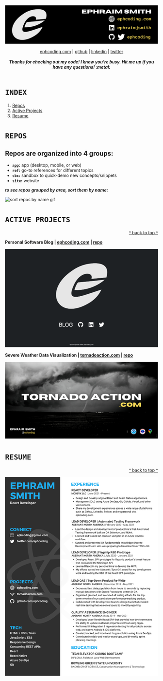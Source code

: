 ![ephcoding banner](./assets/gh-profile__ephcoding.png)

<div align='center'>
  <a href='https://www.ephcoding.com'>ephcoding.com</a> |
  <a href='https://github.com/ephcoding'>github</a> |
  <a href='https://linkedin.com/in/ephraimjsmith'>linkedin</a> |
  <a href='https://twitter.com/ephcoding'>twitter</a>
</div>

<br>

<div align='center'><em><strong>Thanks for checking out my code!  I know you're busy.  Hit me up if you have any questions!  :metal:</strong></em></div>

<br>

# **`INDEX`**

1. [Repos](#repos)
1. [Active Projects](#active-projects)
1. [Resume](#resume)

# **`REPOS`**

## Repos are organized into 4 groups:

- **`app`:** app (desktop, mobile, or web)
- **`ref`:** go-to references for different topics
- **`sbx`:** sandbox to quick-demo new concepts/snippets
- **`site`:** website

_**to see repos grouped by area, sort them by name:**_

![sort repos by name gif](./assets/github-repo-sort.gif)

# **`ACTIVE PROJECTS`**

<p align='right'><a href='#index'>^ back to top ^</a></p>

**Personal Software Blog | [ephcoding.com](https://www.ephcoding.com) | [repo](https://github.com/ephcoding/site__ephcoding-dot-com)**

![ephcoding.com img](./assets/ephcoding-ss.png)

**Severe Weather Data Visualization | [tornadoaction.com](https://www.tornadoaction.com) | [repo](https://github.com/ephcoding/app__tornado-action)**

![Tornado Action img](./assets/tornado-action-social-preview.png)

# **`RESUME`**

<p align='right'><a href='#index'>^ back to top ^</a></p>

![Ephraim Smith's Resume](./assets/resume-no-number.png)
